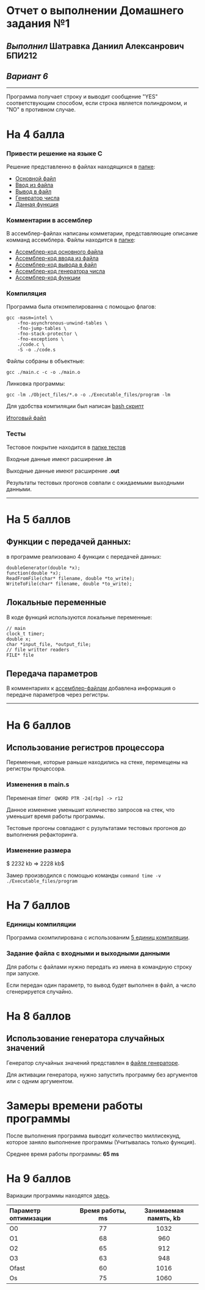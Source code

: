 # **Отчет о выполнении Домашнего задания №1**
## *Выполнил* Шатравка Даниил Алексанрович БПИ212
## *Вариант 6*

---
Программа получает строку и выводит сообщение "YES" соответствующим способом, если строка является полиндромом, и "NO" в противном случае.

# На 4 балла
### Привести решение на языке C
Решение представленно в файлах находящихся в [папке](./C_files/):
- [Основной файл](./C_files/main.c)
- [Ввод из файла](./C_files/fileReader.c)
- [Вывод в файл](./C_files/fileWriter.c)
- [Генератор числа](./C_files/doubleGenerator.c)
- [Данная функция](./C_files/function.c)

### Комментарии в ассемблер
В ассемблер-файлах написаны комметарии, представляющие описание комманд ассемблера.
Файлы находится в [папке](./Assembler_files_reg/):
- [Ассемблер-код основного файла](./Assembler_files/main.s)
- [Ассемблер-код ввода из файла](./Assembler_files/fileReader.s)
- [Ассемблер-код вывода в файл](./Assembler_files/fileWriter.s)
- [Ассемблер-код генератора числа](./Assembler_files/randomGenerator.s)
- [Ассемблер-код функции](./Assembler_files/polindromChecker.s)

### Компиляция 
Программа была откомпелированна с помощью флагов:
```
gcc -masm=intel \
    -fno-asynchronous-unwind-tables \
    -fno-jump-tables \
    -fno-stack-protector \
    -fno-exceptions \
    ./code.c \
    -S -o ./code.s
```

Файлы собраны в объектные:

`gcc ./main.c -c -o ./main.o`

Линковка программы:

`gcc -lm ./Object_files/*.o -o ./Executable_files/program -lm`

Для удобства компиляции был написан [bash скрипт](Bash_scripts/compileFromC.sh)

[Итоговый файл](./Executable_files/program)

### Тесты
Тестовое покрытие находится в [папке тестов](./Test/)

Входные данные имеют расширение **.in**

Выходные данные имеют расширение **.out**

Результаты тестовых прогонов совпали с ожидаемыми выходными данными.

---

# На 5 баллов 

## Функции с передачей данных:
в программе реализовано 4 функции с передачей данных:
```
doubleGenerator(double *x);
function(double *x);
ReadFromFile(char* filename, double *to_write);
WriteToFile(char* filename, double *to_write);
```

## Локальные переменные
В коде функций используются локальные переменные:

```
// main
clock_t timer;
double x;
char *input_file, *output_file;
// file writter readers
FILE* file
```

## Передача параметров
В комментариях к [ассемблер-файлам](#комментарии-в-ассемблер) добавлена информация о передаче параметров через регистры.

---

# На 6 баллов
## Использование регистров процессора
Переменные, которые раньше находились на стеке, перемещены на регистры процессора.

### Изменения в main.s

Переменая *timer*
` QWORD PTR -24[rbp] -> r12`

Данное изменение уменьшит количество запросов на стек, что уменьшит время работы программы.

Тестовые прогоны совпадают с рузультатами тестовых прогонов до выполнения рефакторинга.

### Изменение размера 
$ 2232 kb => 2228 kb$     

Замер производился с помощью команды `command time -v ./Executable_files/program`

# На 7 баллов

### Единицы компиляции
Программа скомпилирована с использованим [5 единиц компиляции](#комментарии-в-ассемблер).

### Задание файла с входными и выходными данными
Для работы с файлами нужно передать из имена в командную строку при запуске.

Если передан один параметр, то вывод будет выполнен в файл, а число сгенерируется случайно. 

# На 8 баллов
## Использование генератора случайных значений
Генератор случайных значений представлен в [файле генераторе](./C_files/doubleGenerator.c).

Для активации генератора, нужно запустить программу без аргументов или с одним аргументом.

# Замеры времени работы программы

После выполнения программа выводит количество миллисекунд, которое заняло выполнение программы (Учитывалась только функция).

Среднее время работы программы: **65 ms**


# На 9 баллов

Вариации программы находятся [здесь](./Optimithations/).

| Параметр оптимизации     | Время работы, ms  | Занимаемая память, kb|
| :---        |    :----:   |   :----: |
| O0      | 77 | 1032    |
| O1 | 68  |   960 |
| O2  | 65 | 912 |
| O3  | 63 |   948   |
| Ofast  | 60 |   1016   |
| Os  | 75 |  1060   |
